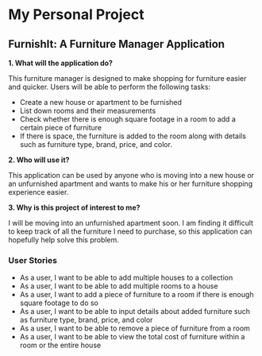 # My Personal Project

## FurnishIt: A Furniture Manager Application

**1. What will the application do?**

This furniture manager is designed to make shopping for furniture easier and quicker. Users will be able to perform the
following tasks:  

- Create a new house or apartment to be furnished
- List down rooms and their measurements
- Check whether there is enough square footage in a room to add a certain piece of furniture
- If there is space, the furniture is added to the room along with details such as furniture type, brand, price, and 
  color.
  
**2. Who will use it?**

This application can be used by anyone who is moving into a new house or an unfurnished apartment and wants to make 
his or her furniture shopping experience easier.

**3. Why is this project of interest to me?**

I will be moving into an unfurnished apartment soon. I am finding it difficult to keep track of all the furniture I need
to purchase, so this application can hopefully help solve this problem.  

### User Stories   
- As a user, I want to be able to add multiple houses to a collection
- As a user, I want to be able to add multiple rooms to a house
- As a user, I want to add a piece of furniture to a room if there is enough square footage to do so
- As a user, I want to be able to input details about added furniture such as furniture type, brand, price, 
  and color
- As a user, I want to be able to remove a piece of furniture from a room
- As a user, I want to be able to view the total cost of furniture within a room or the entire house
  




